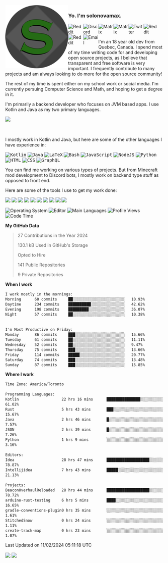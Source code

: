 <img align="left" alt="Avatar" width="200px" src="https://raw.githubusercontent.com/solonovamax/solonovamax/main/solonovamax-circle.png" />

### Yo. I'm solonovamax.

<a href="https://gitlab.com/solonovamax">
    <img align="left" alt="Reddit" width="48px" src="https://img.icons8.com/color/2x/gitlab.png">
</a>

<a href="https://discord.solonovamax.gay">
    <img align="left" alt="Discord" width="48px" src="https://img.icons8.com/color/2x/discord-logo.png">
</a>

<a href="https://matrix.to/#/@solonovamax:matrix.org?#gh-light-mode-only">
    <img align="left" alt="Matrix" width="48px" src="https://img.icons8.com/000000/material/2x/matrix-logo.png">
</a>
<a href="https://matrix.to/#/@solonovamax:matrix.org?#gh-dark-mode-only">
    <img align="left" alt="Matrix" width="48px" src="https://img.icons8.com/FFFFFF/material/2x/matrix-logo.png">
</a>

<a href="https://twitter.com/solonovamax">
    <img align="left" alt="Twitter" width="48px" src="https://img.icons8.com/color/2x/twitter.png">
</a>

<!-- <a href="https://twitch.tv/solonovamax">
    <img align="left" alt="Twitch" width="48px" src="https://img.icons8.com/color/2x/twitch.png">
</a> -->

<a href="https://reddit.com/u/solonovamax">
    <img align="left" alt="Reddit" width="48px" src="https://img.icons8.com/color/2x/reddit.png">
</a>

<a href="https://www.youtube.com/channel/UCTxCeyGu41WfEBT8mXpjHMA">
    <img align="left" alt="Reddit" width="48px" src="https://img.icons8.com/color/2x/youtube.png">
</a>

<a href="mailto:solonovamax@12oclockpoint.com">
    <img align="left" alt="Email" width="48px" src="https://img.icons8.com/fluency/2x/mail.png">
</a>

<!-- <a href="https://open.spotify.com/user/solonovamax">
    <img align="left" alt="Spotify" width="48px" src="https://img.icons8.com/color/2x/spotify.png">
</a> -->

<br/>
<br/>

I'm an 18 year old dev from Quebec, Canada.
I spend most of my time writing code for and developing open source projects, as I believe that transparent and free software is very important.
I frequently contribute to many projects and am always looking to do more for the open source community!

The rest of my time is spent either on my school work or social media. I'm currently persuing Computer Science and Math, and hoping to get a degree in it.

I'm primarily a backend developer who focuses on JVM based apps. I use Kotlin and Java as my two primary languages.


<a href="https://github.com/ryo-ma/github-profile-trophy"><img src="https://github-profile-trophy.vercel.app/?username=solonovamax&margin-w=15&row=1"/></a> 

<br/>

I mostly work in Kotlin and Java, but here are some of the other languages I have experience in:

<kbd><img height="32" alt="Kotlin" src="https://img.icons8.com/color/1x/kotlin.png"></kbd>
<kbd><img height="32" alt="Java" src="https://img.icons8.com/color/1x/java-coffee-cup-logo.png"></kbd>
<kbd><img height="32" alt="LaTeX" src="https://img.icons8.com/color/1x/latex.png"></kbd>
<kbd><img height="32" alt="Bash" src="https://img.icons8.com/color/1x/console.png"></kbd>
<kbd><img height="32" alt="JavaScript" src="https://img.icons8.com/color/1x/javascript.png"></kbd>
<kbd><img height="32" alt="NodeJS" src="https://img.icons8.com/color/1x/nodejs.png"></kbd>
<kbd><img height="32" alt="Python" src="https://img.icons8.com/color/1x/python.png"></kbd>
<kbd><img height="32" alt="HTML" src="https://img.icons8.com/color/1x/html-5.png"></kbd>
<kbd><img height="32" alt="CSS" src="https://img.icons8.com/color/1x/css3.png"></kbd>
<kbd><img height="32" alt="GraphQL" src="https://img.icons8.com/color/1x/graphql.png"></kbd>

You can find me working on various types of projects.
But from Minecraft mod development to Discord bots, I mostly work on backend type stuff as opposed to front end.

Here are some of the tools I use to get my work done:

<kbd><img height="32" src="https://img.icons8.com/color/2x/intellij-idea.png"></kbd>
<kbd><img height="32" src="https://img.icons8.com/color/2x/linux.png"></kbd>
<kbd><img height="32" src="https://img.icons8.com/fluent/2x/console.png"></kbd>
<kbd><img height="32" src="https://img.icons8.com/color/2x/open-source.png"></kbd>
<kbd><img height="32" src="https://img.icons8.com/color/2x/git.png"></kbd>
<kbd><img height="32" src="https://img.icons8.com/color/2x/docker.png"></kbd>
<kbd><img height="32" src="https://img.icons8.com/color/2x/mongodb.png"></kbd>
<kbd><img height="32" src="https://img.icons8.com/color/2x/nginx.png"></kbd>
<a href="?#gh-light-mode-only"><kbd><img height="32" src="https://img.icons8.com/metro/2x/mysql.png"></kbd></a>
<a href="?#gh-dark-mode-only"><kbd><img height="32" src="https://img.icons8.com/FFFFFF/metro/2x/mysql.png"></kbd></a>

![Operating System](https://img.shields.io/badge/OS-Arch%20Linux-informational?style=for-the-badge&logo=Arch%20Linux&logoColor=white&color=007ec6)
![Editor](https://img.shields.io/badge/Editor-IntelliJ%20Idea-informational?style=for-the-badge&logo=IntelliJ%20Idea&logoColor=white&color=007ec6)
![Main Languages](https://img.shields.io/badge/Main%20Languages-Java%20%26%20Kotlin-informational?style=for-the-badge&logo=Java&logoColor=white&color=007ec6)
![Profile Views](https://komarev.com/ghpvc/?username=solonovamax&color=blue&style=for-the-badge)
![Code Time](https://img.shields.io/endpoint?url=https://wakapi.dev/api/compat/shields/v1/solonovamax/interval:all_time&label=Code%20Time&style=for-the-badge&color=blue)

<!--START_SECTION:waka-->
**My GitHub Data**

> 27 Contributions in the Year 2024
> 
> 130.1 kB Used in GitHub's Storage
> 
> Opted to Hire
> 
> 141 Public Repositories
> 
> 9 Private Repositories
> 
**When I work** 

```text
I work mostly in the mornings: 
Morning      60 commits     ██░░░░░░░░░░░░░░░░░░░░░░░   10.93% 
Daytime      234 commits    ██████████░░░░░░░░░░░░░░░   42.62% 
Evening      198 commits    █████████░░░░░░░░░░░░░░░░   36.07% 
Night        57 commits     ██░░░░░░░░░░░░░░░░░░░░░░░   10.38%


I'm Most Productive on Friday: 
Monday       86 commits     ███░░░░░░░░░░░░░░░░░░░░░░   15.66% 
Tuesday      61 commits     ██░░░░░░░░░░░░░░░░░░░░░░░   11.11% 
Wednesday    52 commits     ██░░░░░░░░░░░░░░░░░░░░░░░   9.47% 
Thursday     75 commits     ███░░░░░░░░░░░░░░░░░░░░░░   13.66% 
Friday       114 commits    █████░░░░░░░░░░░░░░░░░░░░   20.77% 
Saturday     74 commits     ███░░░░░░░░░░░░░░░░░░░░░░   13.48% 
Sunday       87 commits     ███░░░░░░░░░░░░░░░░░░░░░░   15.85%

```


**Where I work** 

```text
Time Zone: America/Toronto

Programming Languages: 
Kotlin                   22 hrs 16 mins      ███████████████░░░░░░░░░░   61.02% 
Rust                     5 hrs 43 mins       ███░░░░░░░░░░░░░░░░░░░░░░   15.67% 
Java                     2 hrs 46 mins       █░░░░░░░░░░░░░░░░░░░░░░░░   7.57% 
JSON                     2 hrs 39 mins       █░░░░░░░░░░░░░░░░░░░░░░░░   7.26% 
Python                   1 hrs 9 mins        ░░░░░░░░░░░░░░░░░░░░░░░░░   3.16%

Editors: 
Idea                     28 hrs 47 mins      ███████████████████░░░░░░   78.87% 
Intellijidea             7 hrs 43 mins       █████░░░░░░░░░░░░░░░░░░░░   21.13%

Projects: 
BeaconOverhaulReloaded   28 hrs 44 mins      ███████████████████░░░░░░   78.72% 
arduino-rust-testing     6 hrs 5 mins        ████░░░░░░░░░░░░░░░░░░░░░   16.65% 
gradle-conventions-plugin0 hrs 35 mins       ░░░░░░░░░░░░░░░░░░░░░░░░░   1.61% 
StitchedSnow             0 hrs 24 mins       ░░░░░░░░░░░░░░░░░░░░░░░░░   1.11% 
create-track-map         0 hrs 23 mins       ░░░░░░░░░░░░░░░░░░░░░░░░░   1.07%

```


 Last Updated on 11/02/2024 05:11:18 UTC
<!--END_SECTION:waka-->

<div style="white-space:nowrap;width:100%;position: relative;display: inline-block">
<img align="center" src="https://github-readme-stats.vercel.app/api?username=solonovamax&custom_title=solonovamax%27s%20Github%20Stats&langs_count=5&include_all_commits=true&count_private=true&show_icons=true&theme=github_dark"/>
<img align="center" src="https://github-readme-stats.vercel.app/api/wakatime?api_domain=wakapi.dev&username=solonovamax&range=last_30_days&custom_title=solonovamax%27s+Primary+Languages+%28Last+Month%29&langs_count=10&show_icons=true&theme=github_dark"/>
</div>
